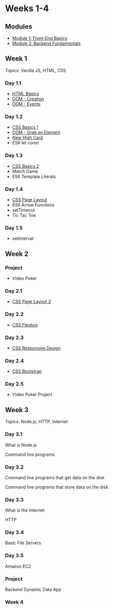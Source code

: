 # Weeks 1-4

## Modules

* [Module 1: Front-End Basics](../module-1-front-end-basics/overview.md)
* [Module 2: Backend Fundamentals ](../module-2-backend-fundamentals/overview.md)

## Week 1

Topics: Vanilla JS, HTML, CSS

### Day 1.1

* [HTML Basics](../module-1-front-end-basics/html-and-css.md#free-code-camp-html)
* [DOM - Creation](../module-1-front-end-basics/dom-review/creating-elements.md)
* [DOM - Events](../module-1-front-end-basics/dom-review/events.md)

### Day 1.2

* [CSS Basics 1](../module-1-front-end-basics/html-and-css.md#free-code-camp-css)
* [DOM - Grab an Element](../module-1-front-end-basics/dom-review/events.md)
* [New High Card](../module-1-front-end-basics/new-high-card.md)
* ES6 let const

### Day 1.3

* [CSS Basics 2](../module-1-front-end-basics/html-and-css.md#free-code-camp-css)
* Match Game
* ES6 Template Literals

### Day 1.4

* [CSS Page Layout](../module-1-front-end-basics/html-and-css.md#css-web-page-layout)
* ES6 Arrow Functions
* setTimeout
* Tic Tac Toe

### Day 1.5

* setInterval

## Week 2

### Project

* Video Poker

### Day 2.1

* [CSS Page Layout 2](../module-1-front-end-basics/html-and-css.md#css-web-page-layout)

### Day 2.2

* [CSS Flexbox](../module-1-front-end-basics/html-and-css.md#flex-box)

### Day 2.3

* [CSS Responsive Design](../module-1-front-end-basics/html-and-css.md#responsive-pages)

### Day 2.4

* [CSS Bootstrap](../module-1-front-end-basics/html-and-css.md#bootstrap)

### Day 2.5

* Video Poker Project

## Week 3

Topics: Node.js, HTTP, Internet

### Day 3.1

What is Node.js

Command line programs

### Day 3.2

Command line programs that get data on the disk

Command line programs that store data on the disk

### Day 3.3

What is the Internet

HTTP

### Day 3.4

Basic File Servers

### Day 3.5

Amazon EC2

### Project

Backend Dynamic Data App

### Week 4


